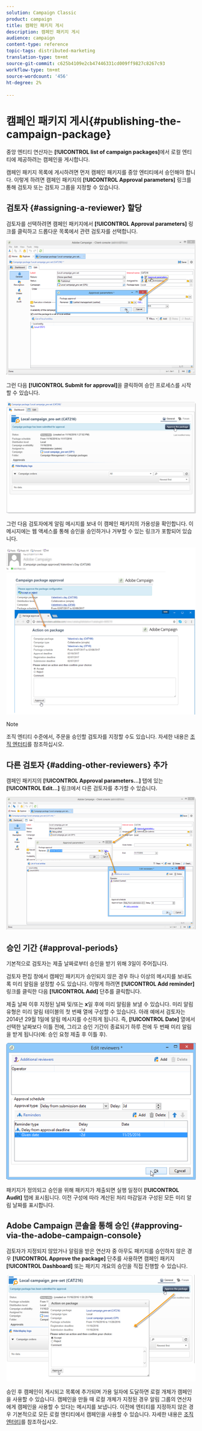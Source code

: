 ```yaml
---
solution: Campaign Classic
product: campaign
title: 캠페인 패키지 게시
description: 캠페인 패키지 게시
audience: campaign
content-type: reference
topic-tags: distributed-marketing
translation-type: tm+mt
source-git-commit: c625b4109e2cb47446331cd009ff9827c8267c93
workflow-type: tm+mt
source-wordcount: '456'
ht-degree: 2%

---
```



# 캠페인 패키지 게시{#publishing-the-campaign-package}

중앙 엔티티 연산자는 **[!UICONTROL list of campaign packages]**&#x200B;에서 로컬 엔티티에 제공하려는 캠페인을 게시합니다.

캠페인 패키지 목록에 게시하려면 먼저 캠페인 패키지를 중앙 엔티티에서 승인해야 합니다. 이렇게 하려면 캠페인 패키지의 **[!UICONTROL Approval parameters]** 링크를 통해 검토자 또는 검토자 그룹을 지정할 수 있습니다.

## 검토자 {#assigning-a-reviewer} 할당

검토자를 선택하려면 캠페인 패키지에서 **[!UICONTROL Approval parameters]** 링크를 클릭하고 드롭다운 목록에서 관련 검토자를 선택합니다.

![](assets/s_advuser_mkg_dist_define_valid.png)

그런 다음 **[!UICONTROL Submit for approval]**&#x200B;을 클릭하여 승인 프로세스를 시작할 수 있습니다.

![](assets/s_advuser_mkg_dist_valid_process.png)

그런 다음 검토자에게 알림 메시지를 보내 이 캠페인 패키지의 가용성을 확인합니다. 이 메시지에는 웹 액세스를 통해 승인을 승인하거나 거부할 수 있는 링크가 포함되어 있습니다.

![](assets/s_advuser_mkg_dist_valid_process1.png)

>[!NOTE]
>
>조직 엔티티 수준에서, 주문을 승인할 검토자를 지정할 수도 있습니다. 자세한 내용은 [조직 엔터티](../../campaign/using/about-distributed-marketing.md#organizational-entities)를 참조하십시오.

## 다른 검토자 {#adding-other-reviewers} 추가

캠페인 패키지의 **[!UICONTROL Approval parameters...]** 탭에 있는 **[!UICONTROL Edit...]** 링크에서 다른 검토자를 추가할 수 있습니다.

![](assets/s_advuser_mkg_dist_select_op_valid.png)

## 승인 기간 {#approval-periods}

기본적으로 검토자는 제출 날짜로부터 승인을 받기 위해 3일이 주어집니다.

검토자 편집 창에서 캠페인 패키지가 승인되지 않은 경우 하나 이상의 메시지를 보내도록 미리 알림을 설정할 수도 있습니다. 이렇게 하려면 **[!UICONTROL Add reminder]** 링크를 클릭한 다음 **[!UICONTROL Add]** 단추를 클릭합니다.

제출 날짜 이후 지정된 날짜 및/또는 **x**&#x200B;일 후에 미리 알림을 보낼 수 있습니다. 미리 알림 유형은 미리 알림 테이블의 첫 번째 열에 구성할 수 있습니다. 아래 예에서 검토자는 2014년 29월 1일에 알림 메시지를 수신하게 됩니다. 즉, **[!UICONTROL Date]** 열에서 선택한 날짜보다 이틀 전에, 그리고 승인 기간이 종료되기 하루 전에 두 번째 미리 알림을 받게 됩니다(예: 승인 요청 제출 후 이틀 후).

![](assets/s_advuser_mkg_dist_reminder_planning.png)

패키지가 정의되고 승인을 위해 패키지가 제출되면 실행 일정이 **[!UICONTROL Audit]** 탭에 표시됩니다. 이전 구성에 따라 계산된 처리 마감일과 구성된 모든 미리 알림 날짜를 표시합니다.

## Adobe Campaign 콘솔을 통해 승인 {#approving-via-the-adobe-campaign-console}

검토자가 지정되지 않았거나 알림을 받은 연산자 중 아무도 패키지를 승인하지 않은 경우 **[!UICONTROL Approve the package]** 단추를 사용하면 캠페인 패키지 **[!UICONTROL Dashboard]** 또는 패키지 개요의 승인을 직접 진행할 수 있습니다.

![](assets/s_advuser_mkg_dist_valid_button.png)

승인 후 캠페인이 게시되고 목록에 추가되며 가용 일자에 도달하면 로컬 개체가 캠페인을 사용할 수 있습니다. 캠페인을 만들 때 로컬 개체가 지정된 경우 알림 그룹의 연산자에게 캠페인을 사용할 수 있다는 메시지를 보냅니다. 이전에 엔티티를 지정하지 않은 경우 기본적으로 모든 로컬 엔티티에서 캠페인을 사용할 수 있습니다. 자세한 내용은 [조직 엔터티](../../campaign/using/about-distributed-marketing.md#organizational-entities)를 참조하십시오.
